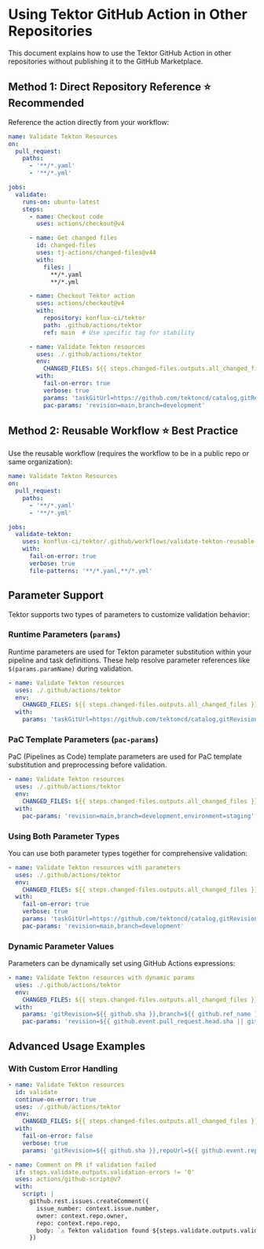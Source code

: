 # Using Tektor GitHub Action in Other Repositories

This document explains how to use the Tektor GitHub Action in other repositories without publishing it to the GitHub Marketplace.

## Method 1: Direct Repository Reference ⭐ Recommended

Reference the action directly from your workflow:

```yaml
name: Validate Tekton Resources
on:
  pull_request:
    paths:
      - '**/*.yaml'
      - '**/*.yml'

jobs:
  validate:
    runs-on: ubuntu-latest
    steps:
      - name: Checkout code
        uses: actions/checkout@v4

      - name: Get changed files
        id: changed-files
        uses: tj-actions/changed-files@v44
        with:
          files: |
            **/*.yaml
            **/*.yml

      - name: Checkout Tektor action
        uses: actions/checkout@v4
        with:
          repository: konflux-ci/tektor
          path: .github/actions/tektor
          ref: main  # Use specific tag for stability

      - name: Validate Tekton resources
        uses: ./.github/actions/tektor
        env:
          CHANGED_FILES: ${{ steps.changed-files.outputs.all_changed_files }}
        with:
          fail-on-error: true
          verbose: true
          params: 'taskGitUrl=https://github.com/tektoncd/catalog,gitRevision=main'
          pac-params: 'revision=main,branch=development'
```

## Method 2: Reusable Workflow ⭐ Best Practice

Use the reusable workflow (requires the workflow to be in a public repo or same organization):

```yaml
name: Validate Tekton Resources
on:
  pull_request:
    paths:
      - '**/*.yaml'
      - '**/*.yml'

jobs:
  validate-tekton:
    uses: konflux-ci/tektor/.github/workflows/validate-tekton-reusable.yml@main
    with:
      fail-on-error: true
      verbose: true
      file-patterns: '**/*.yaml,**/*.yml'
```

## Parameter Support

Tektor supports two types of parameters to customize validation behavior:

### Runtime Parameters (`params`)

Runtime parameters are used for Tekton parameter substitution within your pipeline and task definitions. These help resolve parameter references like `$(params.paramName)` during validation.

```yaml
- name: Validate Tekton resources
  uses: ./.github/actions/tektor
  env:
    CHANGED_FILES: ${{ steps.changed-files.outputs.all_changed_files }}
  with:
    params: 'taskGitUrl=https://github.com/tektoncd/catalog,gitRevision=main,imageTag=v1.0.0'
```

### PaC Template Parameters (`pac-params`)

PaC (Pipelines as Code) template parameters are used for PaC template substitution and preprocessing before validation.

```yaml
- name: Validate Tekton resources
  uses: ./.github/actions/tektor
  env:
    CHANGED_FILES: ${{ steps.changed-files.outputs.all_changed_files }}
  with:
    pac-params: 'revision=main,branch=development,environment=staging'
```

### Using Both Parameter Types

You can use both parameter types together for comprehensive validation:

```yaml
- name: Validate Tekton resources with parameters
  uses: ./.github/actions/tektor
  env:
    CHANGED_FILES: ${{ steps.changed-files.outputs.all_changed_files }}
  with:
    fail-on-error: true
    verbose: true
    params: 'taskGitUrl=https://github.com/tektoncd/catalog,gitRevision=main'
    pac-params: 'revision=main,branch=development'
```

### Dynamic Parameter Values

Parameters can be dynamically set using GitHub Actions expressions:

```yaml
- name: Validate Tekton resources with dynamic params
  uses: ./.github/actions/tektor
  env:
    CHANGED_FILES: ${{ steps.changed-files.outputs.all_changed_files }}
  with:
    params: 'gitRevision=${{ github.sha }},branch=${{ github.ref_name }}'
    pac-params: 'revision=${{ github.event.pull_request.head.sha || github.sha }}'
```

## Advanced Usage Examples

### With Custom Error Handling

```yaml
- name: Validate Tekton resources
  id: validate
  continue-on-error: true
  uses: ./.github/actions/tektor
  env:
    CHANGED_FILES: ${{ steps.changed-files.outputs.all_changed_files }}
  with:
    fail-on-error: false
    verbose: true
    params: 'gitRevision=${{ github.sha }},repoUrl=${{ github.event.repository.clone_url }}'

- name: Comment on PR if validation failed
  if: steps.validate.outputs.validation-errors != '0'
  uses: actions/github-script@v7
  with:
    script: |
      github.rest.issues.createComment({
        issue_number: context.issue.number,
        owner: context.repo.owner,
        repo: context.repo.repo,
        body: `⚠️ Tekton validation found ${steps.validate.outputs.validation-errors} error(s) in ${steps.validate.outputs.validated-files} file(s).`
      })
```
